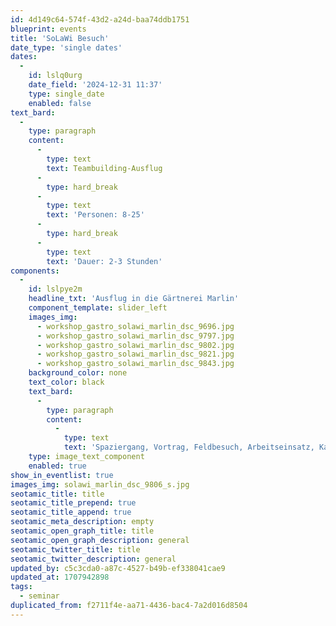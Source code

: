 ```yaml
---
id: 4d149c64-574f-43d2-a24d-baa74ddb1751
blueprint: events
title: 'SoLaWi Besuch'
date_type: 'single dates'
dates:
  -
    id: lslq0urg
    date_field: '2024-12-31 11:37'
    type: single_date
    enabled: false
text_bard:
  -
    type: paragraph
    content:
      -
        type: text
        text: Teambuilding-Ausflug
      -
        type: hard_break
      -
        type: text
        text: 'Personen: 8-25'
      -
        type: hard_break
      -
        type: text
        text: 'Dauer: 2-3 Stunden'
components:
  -
    id: lslpye2m
    headline_txt: 'Ausflug in die Gärtnerei Marlin'
    component_template: slider_left
    images_img:
      - workshop_gastro_solawi_marlin_dsc_9696.jpg
      - workshop_gastro_solawi_marlin_dsc_9797.jpg
      - workshop_gastro_solawi_marlin_dsc_9802.jpg
      - workshop_gastro_solawi_marlin_dsc_9821.jpg
      - workshop_gastro_solawi_marlin_dsc_9843.jpg
    background_color: none
    text_color: black
    text_bard:
      -
        type: paragraph
        content:
          -
            type: text
            text: 'Spaziergang, Vortrag, Feldbesuch, Arbeitseinsatz, Kaffee & Kuchen'
    type: image_text_component
    enabled: true
show_in_eventlist: true
images_img: solawi_marlin_dsc_9806_s.jpg
seotamic_title: title
seotamic_title_prepend: true
seotamic_title_append: true
seotamic_meta_description: empty
seotamic_open_graph_title: title
seotamic_open_graph_description: general
seotamic_twitter_title: title
seotamic_twitter_description: general
updated_by: c5c3cda0-a87c-4527-b49b-ef338041cae9
updated_at: 1707942898
tags:
  - seminar
duplicated_from: f2711f4e-aa71-4436-bac4-7a2d016d8504
---
```

